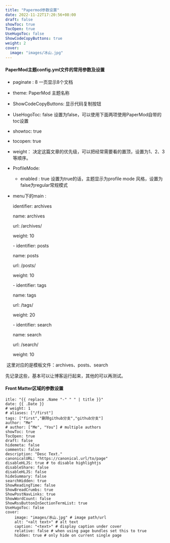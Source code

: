 ```yaml
---
title: "Papermod参数设置"
date: 2022-11-22T17:20:56+08:00
draft: false
showToc: true
TocOpen: true
UseHugoToc: false
ShowCodeCopyButtons: true
weight: 2
cover:
  image: "images/冰山.jpg"
---
```


#### PaperMod主题config.yml文件的常用参数及设置

* paginate : 8  一页显示8个文档
* theme: PaperMod   主题名称
* ShowCodeCopyButtons: 显示代码复制按钮
* UseHogoToc: false      设置为false，可以使用下面两项使用PaperMod自带的toc设置
* showtoc: true
* tocopen: true 
*  weight： 决定这篇文章的优先级，可以把经常需要看的置顶，设置为1、2、3等顺序。
* ProfileMode:
  * enabled :  true  设置为true的话，主题显示为profile mode 风格，设置为false为regular常规模式

* menu下的main : 

  identifier: archives

     name: archives

     url: /archives/

     weight: 10

    \- identifier: posts

     name: posts

     url: /posts/

     weight: 10

    \- identifier: tags

     name: tags

     url: /tags/

     weight: 20

    \- identifier: search

     name: search

     url: /search/

     weight: 10  

​        这里对应的是模板文件：archives、posts、search

先记录这些，基本可以让博客运行起来，其他的可以再测试。

#### Front Matter区域的参数设置

~~~
itle: "{{ replace .Name "-" " " | title }}"
date: {{ .Date }}
# weight: 1
# aliases: ["/first"]
tags: ["first","删除github分支","github分支"]  
author: "Me"
# author: ["Me", "You"] # multiple authors
showToc: true
TocOpen: true
draft: false
hidemeta: false
comments: false
description: "Desc Text."
canonicalURL: "https://canonical.url/to/page"
disableHLJS: true # to disable highlightjs
disableShare: false
disableHLJS: false
hideSummary: false
searchHidden: true
ShowReadingTime: false
ShowBreadCrumbs: true
ShowPostNavLinks: true
ShowWordCount: false
ShowRssButtonInSectionTermList: true
UseHugoToc: false
cover:
    image: "images/冰山.jpg" # image path/url
    alt: "<alt text>" # alt text
    caption: "<text>" # display caption under cover
    relative: false # when using page bundles set this to true
    hidden: true # only hide on current single page
~~~

